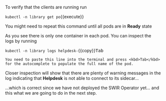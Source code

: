 
To verify that the clients are running run

`kubectl -n library get po`{{execute}}

You might need to repeat this command until all pods are in **Ready** state


As you see there is only one container in each pod. You can inspect the logs by running

`kubectl -n library logs helpdesk-`{{copy}}<kbd>Tab</kbd>

	You need to paste this line into the terminal and press <kbd>Tab</kbd> for the autocomplete to populate the full name of the pod.
	
Closer inspection will show that there are plenty of warning messages in the log indicating that **Helpdesk** is not able to connect to its sidecar...

...which is correct since we have not deployed the SWIR Operator yet... and this what we are going to do in the next step.
